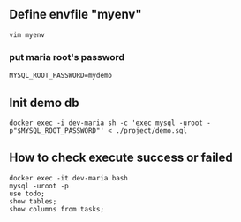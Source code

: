 ## Define envfile "myenv"
```
vim myenv
```
### put maria root's password
```
MYSQL_ROOT_PASSWORD=mydemo
```
## Init demo db
```
docker exec -i dev-maria sh -c 'exec mysql -uroot -p"$MYSQL_ROOT_PASSWORD"' < ./project/demo.sql

```

## How to check execute success or failed
```
docker exec -it dev-maria bash
mysql -uroot -p
use todo;
show tables;
show columns from tasks;
```
